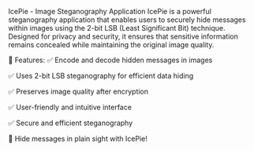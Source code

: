 IcePie - Image Steganography Application
IcePie is a powerful steganography application that enables users to securely hide messages within images using the 2-bit LSB (Least Significant Bit) technique. Designed for privacy and security, it ensures that sensitive information remains concealed while maintaining the original image quality.

🔹 Features:
✅ Encode and decode hidden messages in images


✅ Uses 2-bit LSB steganography for efficient data hiding


✅ Preserves image quality after encryption


✅ User-friendly and intuitive interface


✅ Secure and efficient steganography



🚀 Hide messages in plain sight with IcePie!
